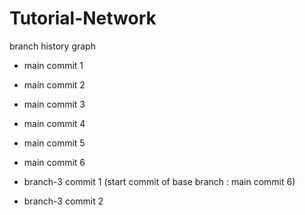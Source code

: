 # Tutorial-Network
 branch history graph

- main commit 1
- main commit 2
- main commit 3
- main commit 4
- main commit 5
- main commit 6


- branch-3 commit 1 (start commit of base branch : main commit 6)
- branch-3 commit 2
